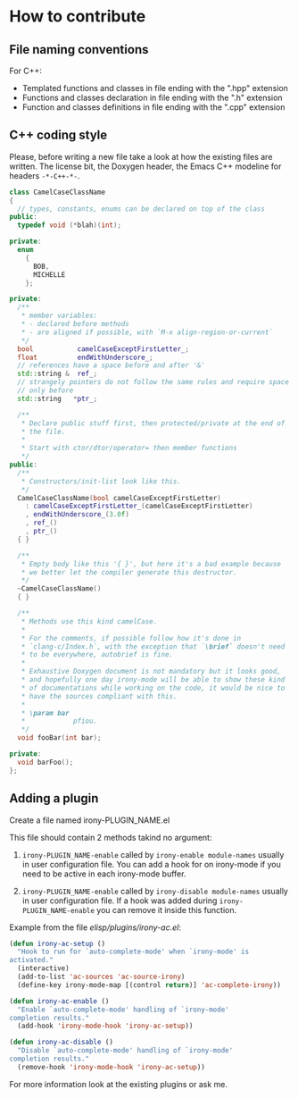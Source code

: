 # How to contribute

## File naming conventions

For C++:

* Templated functions and classes in file ending with the ".hpp"
  extension
* Functions and classes declaration in file ending with the ".h"
  extension
* Function and classes definitions in file ending with the ".cpp"
  extension

## C++ coding style

Please, before writing a new file take a look at how the existing
files are written. The license bit, the Doxygen header, the Emacs C++
modeline for headers `-*-C++-*-`.

```cpp
class CamelCaseClassName
{
  // types, constants, enums can be declared on top of the class
public:
  typedef void (*blah)(int);

private:
  enum
    {
      BOB,
      MICHELLE
    };

private:
  /**
   * member variables:
   * - declared before methods
   * - are aligned if possible, with `M-x align-region-or-current`
   */
  bool           camelCaseExceptFirstLetter_;
  float          endWithUnderscore_;
  // references have a space before and after '&'
  std::string &  ref_;
  // strangely pointers do not follow the same rules and require space
  // only before
  std::string   *ptr_;

  /**
   * Declare public stuff first, then protected/private at the end of
   * the file.
   *
   * Start with ctor/dtor/operator= then member functions
   */
public:
  /**
   * Constructors/init-list look like this.
   */
  CamelCaseClassName(bool camelCaseExceptFirstLetter)
    : camelCaseExceptFirstLetter_(camelCaseExceptFirstLetter)
    , endWithUnderscore_(3.0f)
    , ref_()
    , ptr_()
  { }

  /**
   * Empty body like this '{ }', but here it's a bad example because
   * we better let the compiler generate this destructor.
   */
  ~CamelCaseClassName()
  { }

  /**
   * Methods use this kind camelCase.
   *
   * For the comments, if possible follow how it's done in
   * `clang-c/Index.h`, with the exception that `\brief` doesn't need
   * to be everywhere, autobrief is fine.
   *
   * Exhaustive Doxygen document is not mandatory but it looks good,
   * and hopefully one day irony-mode will be able to show these kind
   * of documentations while working on the code, it would be nice to
   * have the sources compliant with this.
   *
   * \param bar
   *            pfiou.
   */
  void fooBar(int bar);

private:
  void barFoo();
};
```

## Adding a plugin

Create a file named irony-PLUGIN_NAME.el

This file should contain 2 methods takind no argument:

1. `irony-PLUGIN_NAME-enable` called by `irony-enable module-names`
   usually in user configuration file. You can add a hook for on
   irony-mode if you need to be active in each irony-mode buffer.

2. `irony-PLUGIN_NAME-enable` called by `irony-disable module-names`
   usually in user configuration file. If a hook was added during
   `irony-PLUGIN_NAME-enable` you can remove it inside this function.


Example from the file *elisp/plugins/irony-ac.el*:

~~~~~ el
(defun irony-ac-setup ()
  "Hook to run for `auto-complete-mode' when `irony-mode' is
activated."
  (interactive)
  (add-to-list 'ac-sources 'ac-source-irony)
  (define-key irony-mode-map [(control return)] 'ac-complete-irony))

(defun irony-ac-enable ()
  "Enable `auto-complete-mode' handling of `irony-mode'
completion results."
  (add-hook 'irony-mode-hook 'irony-ac-setup))

(defun irony-ac-disable ()
  "Disable `auto-complete-mode' handling of `irony-mode'
completion results."
  (remove-hook 'irony-mode-hook 'irony-ac-setup))
~~~~~

For more information look at the existing plugins or ask me.

